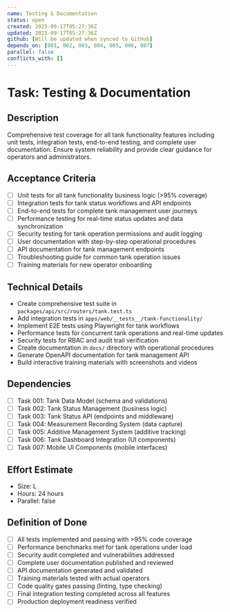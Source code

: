 ```yaml
---
name: Testing & Documentation
status: open
created: 2025-09-17T05:27:36Z
updated: 2025-09-17T05:27:36Z
github: [Will be updated when synced to GitHub]
depends_on: [001, 002, 003, 004, 005, 006, 007]
parallel: false
conflicts_with: []
---
```


# Task: Testing & Documentation

## Description
Comprehensive test coverage for all tank functionality features including unit tests, integration tests, end-to-end testing, and complete user documentation. Ensure system reliability and provide clear guidance for operators and administrators.

## Acceptance Criteria
- [ ] Unit tests for all tank functionality business logic (>95% coverage)
- [ ] Integration tests for tank status workflows and API endpoints
- [ ] End-to-end tests for complete tank management user journeys
- [ ] Performance testing for real-time status updates and data synchronization
- [ ] Security testing for tank operation permissions and audit logging
- [ ] User documentation with step-by-step operational procedures
- [ ] API documentation for tank management endpoints
- [ ] Troubleshooting guide for common tank operation issues
- [ ] Training materials for new operator onboarding

## Technical Details
- Create comprehensive test suite in `packages/api/src/routers/tank.test.ts`
- Add integration tests in `apps/web/__tests__/tank-functionality/`
- Implement E2E tests using Playwright for tank workflows
- Performance tests for concurrent tank operations and real-time updates
- Security tests for RBAC and audit trail verification
- Create documentation in `docs/` directory with operational procedures
- Generate OpenAPI documentation for tank management API
- Build interactive training materials with screenshots and videos

## Dependencies
- [ ] Task 001: Tank Data Model (schema and validations)
- [ ] Task 002: Tank Status Management (business logic)
- [ ] Task 003: Tank Status API (endpoints and middleware)
- [ ] Task 004: Measurement Recording System (data capture)
- [ ] Task 005: Additive Management System (additive tracking)
- [ ] Task 006: Tank Dashboard Integration (UI components)
- [ ] Task 007: Mobile UI Components (mobile interfaces)

## Effort Estimate
- Size: L
- Hours: 24 hours
- Parallel: false

## Definition of Done
- [ ] All tests implemented and passing with >95% code coverage
- [ ] Performance benchmarks met for tank operations under load
- [ ] Security audit completed and vulnerabilities addressed
- [ ] Complete user documentation published and reviewed
- [ ] API documentation generated and validated
- [ ] Training materials tested with actual operators
- [ ] Code quality gates passing (linting, type checking)
- [ ] Final integration testing completed across all features
- [ ] Production deployment readiness verified